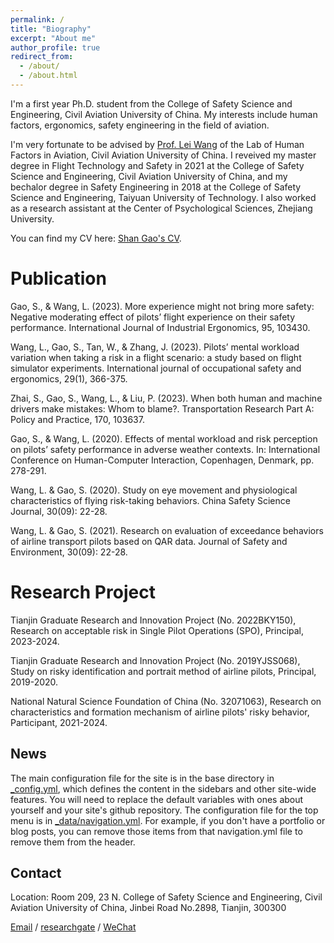 ```yaml
---
permalink: /
title: "Biography"
excerpt: "About me"
author_profile: true
redirect_from: 
  - /about/
  - /about.html
---
```


I'm a first year Ph.D. student from the College of Safety Science and Engineering, Civil Aviation University of China. My interests include human factors, ergonomics, safety engineering in the field of aviation.

I'm very fortunate to be advised by [Prof. Lei Wang](https://www.cauc.edu.cn/yjsy/info/1139/1441.htm/) of the Lab of Human Factors in Aviation, Civil Aviation University of China. I reveived my master degree in Flight Technology and Safety in 2021 at the College of Safety Science and Engineering, Civil Aviation University of China, and my bechalor degree in Safety Engineering in 2018 at the College of Safety Science and Engineering, Taiyuan University of Technology. I also worked as a research assistant at the Center of Psychological Sciences, Zhejiang University.

You can find my CV here: [Shan Gao's CV](../assets/CV.pdf).

Publication
======
Gao, S., & Wang, L. (2023). More experience might not bring more safety: Negative moderating effect of pilots’ flight experience on their safety performance. International Journal of Industrial Ergonomics, 95, 103430.

Wang, L., Gao, S., Tan, W., & Zhang, J. (2023). Pilots’ mental workload variation when taking a risk in a flight scenario: a study based on flight simulator experiments. International journal of occupational safety and ergonomics, 29(1), 366-375.

Zhai, S., Gao, S., Wang, L., & Liu, P. (2023). When both human and machine drivers make mistakes: Whom to blame?. Transportation Research Part A: Policy and Practice, 170, 103637.

Gao, S., & Wang, L. (2020). Effects of mental workload and risk perception on pilots’ safety performance in adverse weather contexts. In: International Conference on Human-Computer Interaction, Copenhagen, Denmark, pp. 278-291.

Wang, L. & Gao, S. (2020). Study on eye movement and physiological characteristics of flying risk-taking behaviors. China Safety Science Journal, 30(09): 22-28.

Wang, L. & Gao, S. (2021). Research on evaluation of exceedance behaviors of airline transport pilots based on QAR data. Journal of Safety and Environment, 30(09): 22-28.

Research Project
======
Tianjin Graduate Research and Innovation Project (No. 2022BKY150), Research on acceptable risk in Single Pilot Operations (SPO), Principal, 2023-2024.

Tianjin Graduate Research and Innovation Project (No. 2019YJSS068), Study on risky identification and portrait method of airline pilots, Principal, 2019-2020.

National Natural Science Foundation of China (No. 32071063), Research on characteristics and formation mechanism of airline pilots' risky behavior, Participant, 2021-2024.

News
------
The main configuration file for the site is in the base directory in [_config.yml](https://github.com/academicpages/academicpages.github.io/blob/master/_config.yml), which defines the content in the sidebars and other site-wide features. You will need to replace the default variables with ones about yourself and your site's github repository. The configuration file for the top menu is in [_data/navigation.yml](https://github.com/academicpages/academicpages.github.io/blob/master/_data/navigation.yml). For example, if you don't have a portfolio or blog posts, you can remove those items from that navigation.yml file to remove them from the header. 

Contact
------
Location: Room 209, 23 N. College of Safety Science and Engineering, Civil Aviation University of China, Jinbei Road No.2898, Tianjin, 300300

[Email](shangao2022@foxmail.com) / [researchgate](https://www.researchgate.net/profile/Shan-Gao-66?ev=hdr_xprf) / [WeChat](../image/wechat.jpg)
